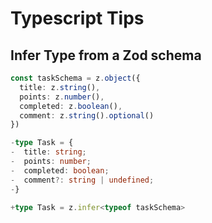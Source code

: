 # Typescript Tips

## Infer Type from a Zod schema

```ts
const taskSchema = z.object({
  title: z.string(),
  points: z.number(),
  completed: z.boolean(),
  comment: z.string().optional()
})

-type Task = {
-  title: string;
-  points: number;
-  completed: boolean;
-  comment?: string | undefined;
-}

+type Task = z.infer<typeof taskSchema>
```
